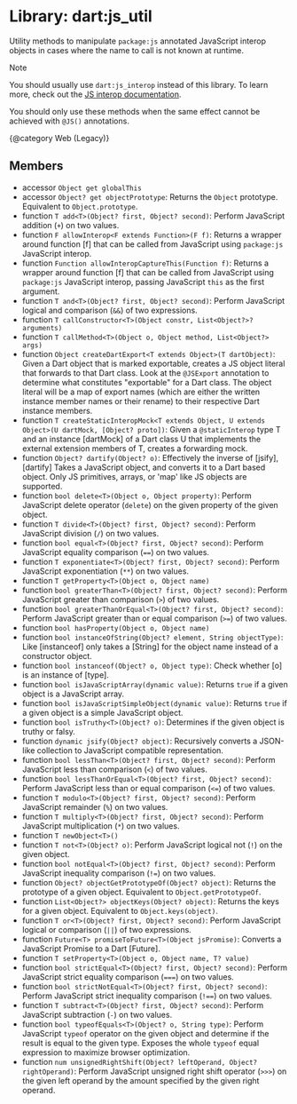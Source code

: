 # Library: dart:js_util

Utility methods to manipulate `package:js` annotated JavaScript interop
objects in cases where the name to call is not known at runtime.

> [!Note]
> You should usually use `dart:js_interop` instead of this library.
> To learn more, check out the
> [JS interop documentation](https://dart.dev/interop/js-interop).

You should only use these methods when the same effect cannot be achieved
with `@JS()` annotations.

{@category Web (Legacy)}

## Members

- accessor `Object get globalThis`
- accessor `Object? get objectPrototype`:
  Returns the `Object` prototype. Equivalent to `Object.prototype`.
- function `T add<T>(Object? first, Object? second)`:
  Perform JavaScript addition (`+`) on two values.
- function `F allowInterop<F extends Function>(F f)`:
  Returns a wrapper around function [f] that can be called from JavaScript
  using `package:js` JavaScript interop.
- function `Function allowInteropCaptureThis(Function f)`:
  Returns a wrapper around function [f] that can be called from JavaScript
  using `package:js` JavaScript interop, passing JavaScript `this` as the
  first argument.
- function `T and<T>(Object? first, Object? second)`:
  Perform JavaScript logical and comparison (`&&`) of two expressions.
- function `T callConstructor<T>(Object constr, List<Object?>? arguments)`
- function `T callMethod<T>(Object o, Object method, List<Object?> args)`
- function `Object createDartExport<T extends Object>(T dartObject)`:
  Given a Dart object that is marked exportable, creates a JS object literal
  that forwards to that Dart class. Look at the `@JSExport` annotation to
  determine what constitutes "exportable" for a Dart class. The object literal
  will be a map of export names (which are either the written instance member
  names or their rename) to their respective Dart instance members.
- function `T createStaticInteropMock<T extends Object, U extends Object>(U dartMock, [Object? proto])`:
  Given a `@staticInterop` type T and an instance [dartMock] of a Dart class
  U that implements the external extension members of T, creates a forwarding
  mock.
- function `Object? dartify(Object? o)`:
  Effectively the inverse of [jsify], [dartify] Takes a JavaScript object, and
  converts it to a Dart based object. Only JS primitives, arrays, or 'map'
  like JS objects are supported.
- function `bool delete<T>(Object o, Object property)`:
  Perform JavaScript delete operator (`delete`) on the given property of the
  given object.
- function `T divide<T>(Object? first, Object? second)`:
  Perform JavaScript division (`/`) on two values.
- function `bool equal<T>(Object? first, Object? second)`:
  Perform JavaScript equality comparison (`==`) on two values.
- function `T exponentiate<T>(Object? first, Object? second)`:
  Perform JavaScript exponentiation (`**`) on two values.
- function `T getProperty<T>(Object o, Object name)`
- function `bool greaterThan<T>(Object? first, Object? second)`:
  Perform JavaScript greater than comparison (`>`) of two values.
- function `bool greaterThanOrEqual<T>(Object? first, Object? second)`:
  Perform JavaScript greater than or equal comparison (`>=`) of two values.
- function `bool hasProperty(Object o, Object name)`
- function `bool instanceOfString(Object? element, String objectType)`:
  Like [instanceof] only takes a [String] for the object name instead of a
  constructor object.
- function `bool instanceof(Object? o, Object type)`:
  Check whether [o] is an instance of [type].
- function `bool isJavaScriptArray(dynamic value)`:
  Returns `true` if a given object is a JavaScript array.
- function `bool isJavaScriptSimpleObject(dynamic value)`:
  Returns `true` if a given object is a simple JavaScript object.
- function `bool isTruthy<T>(Object? o)`:
  Determines if the given object is truthy or falsy.
- function `dynamic jsify(Object? object)`:
  Recursively converts a JSON-like collection to JavaScript compatible
  representation.
- function `bool lessThan<T>(Object? first, Object? second)`:
  Perform JavaScript less than comparison (`<`) of two values.
- function `bool lessThanOrEqual<T>(Object? first, Object? second)`:
  Perform JavaScript less than or equal comparison (`<=`) of two values.
- function `T modulo<T>(Object? first, Object? second)`:
  Perform JavaScript remainder (`%`) on two values.
- function `T multiply<T>(Object? first, Object? second)`:
  Perform JavaScript multiplication (`*`) on two values.
- function `T newObject<T>()`
- function `T not<T>(Object? o)`:
  Perform JavaScript logical not (`!`) on the given object.
- function `bool notEqual<T>(Object? first, Object? second)`:
  Perform JavaScript inequality comparison (`!=`) on two values.
- function `Object? objectGetPrototypeOf(Object? object)`:
  Returns the prototype of a given object. Equivalent to
  `Object.getPrototypeOf`.
- function `List<Object?> objectKeys(Object? object)`:
  Returns the keys for a given object. Equivalent to `Object.keys(object)`.
- function `T or<T>(Object? first, Object? second)`:
  Perform JavaScript logical or comparison (`||`) of two expressions.
- function `Future<T> promiseToFuture<T>(Object jsPromise)`:
  Converts a JavaScript Promise to a Dart [Future].
- function `T setProperty<T>(Object o, Object name, T? value)`
- function `bool strictEqual<T>(Object? first, Object? second)`:
  Perform JavaScript strict equality comparison (`===`) on two values.
- function `bool strictNotEqual<T>(Object? first, Object? second)`:
  Perform JavaScript strict inequality comparison (`!==`) on two values.
- function `T subtract<T>(Object? first, Object? second)`:
  Perform JavaScript subtraction (`-`) on two values.
- function `bool typeofEquals<T>(Object? o, String type)`:
  Perform JavaScript `typeof` operator on the given object and determine if
  the result is equal to the given type. Exposes the whole `typeof` equal
  expression to maximize browser optimization.
- function `num unsignedRightShift(Object? leftOperand, Object? rightOperand)`:
  Perform JavaScript unsigned right shift operator (`>>>`) on the given left
  operand by the amount specified by the given right operand.
